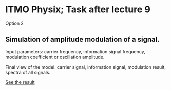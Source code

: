 # ITMO Physix; Task after lecture 9

Option 2

## Simulation of amplitude modulation of a signal.

Input parameters:  carrier frequency, information signal frequency, modulation coefficient or oscillation amplitude.

Final view of the model: carrier signal, information signal, modulation result, spectra of all signals.

[See the result](https://mpxx1.github.io/phys-al-09/)